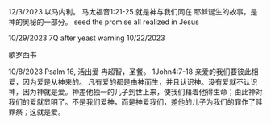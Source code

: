 12/3/2023
以马内利。 马太福音1:21-25 就是神与我们同在
耶稣诞生的故事，是神的奥秘的一部分。 
seed the promise all realized in Jesus


10/29/2023
7Q after yeast warning
10/22/2023

歌罗西书

10/8/2023
Psalm 16, 活出爱
冉超智，圣餐。
1John4:7-18
亲爱的我们要彼此相爱，因为爱是从神来的。 凡有爱的都是由神而生，并且认识神。没有爱就不认识神，因为神就是爱。神差他独一的儿子到世上来，使我们藉着他得生命；由此神对我们的爱就显明了。不是我们爱神，而是神爱我们，差他的儿子为我们的罪作了赎罪祭；这就是爱。
